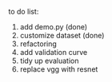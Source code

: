 to do list: 
1. add demo.py (done) 
2. customize dataset (done)
3. refactoring
4. add validation curve
5. tidy up evaluation 
6. replace vgg with resnet

